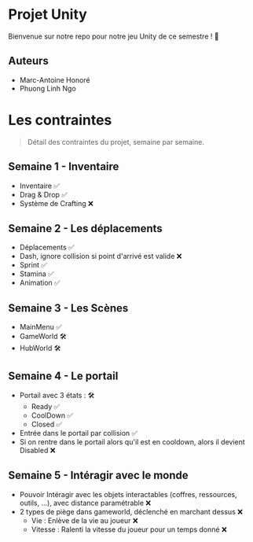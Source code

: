
# Projet Unity

Bienvenue sur notre repo pour notre jeu Unity de ce semestre ! 👋


## Auteurs

- Marc-Antoine Honoré
- Phuong Linh Ngo

# Les contraintes

> Détail des contraintes du projet, semaine par semaine.

## Semaine 1 - Inventaire
- Inventaire ✅
- Drag & Drop ✅
- Système de Crafting ❌

## Semaine 2 - Les déplacements
- Déplacements ✅
- Dash, ignore collision si point d'arrivé est valide ❌
- Sprint ✅
- Stamina ✅
- Animation ✅

## Semaine 3 - Les Scènes
- MainMenu ✅
- GameWorld 🛠️
- HubWorld 🛠️

## Semaine 4 - Le portail
- Portail avec 3 états : 🛠️
	- Ready ✅
	- CoolDown ✅
	- Closed ✅
 - Entrée dans le portail par collision ✅
 - Si on rentre dans le portail alors qu'il est en cooldown, alors il devient Disabled ❌

## Semaine 5 - Intéragir avec le monde
- Pouvoir Intéragir avec les objets interactables (coffres, ressources, outils, ...), avec distance paramétrable ❌
- 2 types de piège dans gameworld, déclenché en marchant dessus ❌
	- Vie : Enlève de la vie au joueur ❌
   	- Vitesse : Ralenti la vitesse du joueur pour un temps donné ❌
